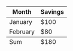 <table>
 <thead>
  <tr>
     <th>Month</th>
     <th>Savings</th>
  </tr>
 </thead>
 <tfoot>
  <tr>
     <td>Sum</td>
     <td>$180</td>
  </tr>
 </tfoot>
 <tbody>
  <tr>
     <td>January</td>
     <td>$100</td>
  </tr>
  <tr>
     <td>February</td>
     <td>$80</td>
  </tr>
 </tbody>
</table>

